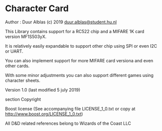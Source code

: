 # Character Card

Author : Duur Alblas (c) 2019
duur.alblas@student.hu.nl

This Library contains support for a RC522 chip and a MIFARE 1K card version MF1S503yX.

It is relatively easily expandable to support other chip using SPI or even I2C or UART.

You can also implement support for more MIFARE card versiona and even other cards.

With some minor adjustments you can also support different games using character sheets.

Version 1.0 (last modified 5 july 2019)

section Copyright

Boost license (See accompanying file LICENSE_1_0.txt or copy at http://www.boost.org/LICENSE_1_0.txt)

All D&D related references belong to Wizards of the Coast LLC
